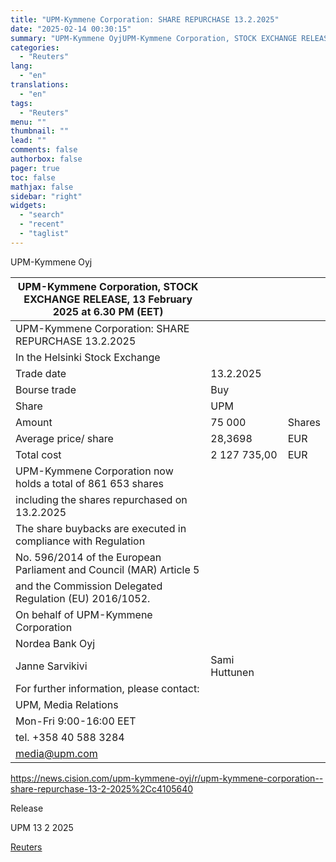 ```yaml
---
title: "UPM-Kymmene Corporation: SHARE REPURCHASE 13.2.2025"
date: "2025-02-14 00:30:15"
summary: "UPM-Kymmene OyjUPM-Kymmene Corporation, STOCK EXCHANGE RELEASE, 13 February 2025 at 6.30 PM (EET)UPM-Kymmene Corporation: SHARE REPURCHASE 13.2.2025In the Helsinki Stock ExchangeTrade date 13.2.2025Bourse trade BuyShare UPMAmount 75 000SharesAverage price/ share 28,3698EURTotal cost 2 127 735,00EURUPM-Kymmene Corporation now holds a total of 861 653 sharesincluding the shares repurchased on 13.2.2025The share..."
categories:
  - "Reuters"
lang:
  - "en"
translations:
  - "en"
tags:
  - "Reuters"
menu: ""
thumbnail: ""
lead: ""
comments: false
authorbox: false
pager: true
toc: false
mathjax: false
sidebar: "right"
widgets:
  - "search"
  - "recent"
  - "taglist"
---
```


UPM-Kymmene Oyj

| UPM-Kymmene Corporation, STOCK EXCHANGE RELEASE, 13 February 2025 at 6.30 PM (EET) | | |
| --- | --- | --- |
| UPM-Kymmene Corporation: SHARE REPURCHASE 13.2.2025 | | |
| In the Helsinki Stock Exchange |  |  |
| Trade date | 13.2.2025 |  |
| Bourse trade | Buy |  |
| Share | UPM |  |
| Amount | 75 000 | Shares |
| Average price/ share | 28,3698 | EUR |
| Total cost | 2 127 735,00 | EUR |
| UPM-Kymmene Corporation now holds a total of 861 653 shares | | |
| including the shares repurchased on 13.2.2025 | |  |
| The share buybacks are executed in compliance with Regulation | | |
| No. 596/2014 of the European Parliament and Council (MAR) Article 5 | | |
| and the Commission Delegated Regulation (EU) 2016/1052. | | |
| On behalf of UPM-Kymmene Corporation | |  |
| Nordea Bank Oyj |  |  |
| Janne Sarvikivi | Sami Huttunen |  |
| For further information, please contact: | |  |
| UPM, Media Relations |  |  |
| Mon-Fri 9:00-16:00 EET |  |  |
| tel. +358 40 588 3284 |  |  |
| media@upm.com |  |  |

https://news.cision.com/upm-kymmene-oyj/r/upm-kymmene-corporation--share-repurchase-13-2-2025%2Cc4105640

Release

UPM 13 2 2025

[Reuters](https://www.tradingview.com/news/reuters.com,2025-02-13:newsml_WkrFKPzs:0-upm-kymmene-corporation-share-repurchase-13-2-2025/)

